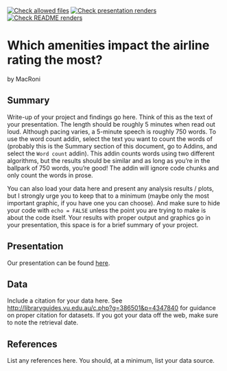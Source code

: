 [![Check allowed files](https://github.com/ids-s1-20/project-mac_roni/workflows/Check%20allowed%20files/badge.svg)](https://github.com/ids-s1-20/project-mac_roni/actions?query=workflow:%22Check%20allowed%20files%22) [![Check presentation renders](https://github.com/ids-s1-20/project-mac_roni/workflows/Check%20presentation%20renders/badge.svg)](https://github.com/ids-s1-20/project-mac_roni/actions?query=workflow:%22Check%20presentation%20renders%22) [![Check README renders](https://github.com/ids-s1-20/project-mac_roni/workflows/Check%20README%20renders/badge.svg)](https://github.com/ids-s1-20/project-mac_roni/actions?query=workflow:%22Check%20README%20renders%22)


Which amenities impact the airline rating the most?
================
by MacRoni

## Summary

Write-up of your project and findings go here. Think of this as the text
of your presentation. The length should be roughly 5 minutes when read
out loud. Although pacing varies, a 5-minute speech is roughly 750
words. To use the word count addin, select the text you want to count
the words of (probably this is the Summary section of this document, go
to Addins, and select the `Word count` addin). This addin counts words
using two different algorithms, but the results should be similar and as
long as you’re in the ballpark of 750 words, you’re good! The addin will
ignore code chunks and only count the words in prose.

You can also load your data here and present any analysis results /
plots, but I strongly urge you to keep that to a minimum (maybe only the
most important graphic, if you have one you can choose). And make sure
to hide your code with `echo = FALSE` unless the point you are trying to
make is about the code itself. Your results with proper output and
graphics go in your presentation, this space is for a brief summary of
your project.

## Presentation

Our presentation can be found [here](presentation/presentation.html).

## Data

Include a citation for your data here. See
<http://libraryguides.vu.edu.au/c.php?g=386501&p=4347840> for guidance
on proper citation for datasets. If you got your data off the web, make
sure to note the retrieval date.

## References

List any references here. You should, at a minimum, list your data
source.
